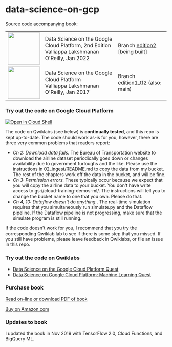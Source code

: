 # data-science-on-gcp

Source code accompanying book:

<table>
<tr>
  <td>
  <img src="https://images-na.ssl-images-amazon.com/images/I/51dgw%2BCYSOL._SX379_BO1,204,203,200_.jpg" height="100"/>
  </td>
  <td>
  Data Science on the Google Cloud Platform, 2nd Edition <br/>
  Valliappa Lakshmanan <br/>
  O'Reilly, Jan 2022
  </td>
  <td>
  Branch <a href="https://github.com/GoogleCloudPlatform/data-science-on-gcp/tree/edition2">edition2</a> [being built]
  </td>
</tr>
<tr>
  <td>
  <img src="https://images-na.ssl-images-amazon.com/images/I/51dgw%2BCYSOL._SX379_BO1,204,203,200_.jpg" height="100"/>
  </td>
  <td>
  Data Science on the Google Cloud Platform <br/>
  Valliappa Lakshmanan <br/>
  O'Reilly, Jan 2017
  </td>
  <td>
  Branch <a href="https://github.com/GoogleCloudPlatform/data-science-on-gcp/tree/edition1_tf2">edition1_tf2</a> (also: main)
  </td>
</table>

### Try out the code on Google Cloud Platform
<a href="https://console.cloud.google.com/cloudshell/open?git_repo=https://github.com/GoogleCloudPlatform/data-science-on-gcp&page=editor&open_in_editor=README.md"> <img alt="Open in Cloud Shell" src ="http://gstatic.com/cloudssh/images/open-btn.png"></a>

The code on Qwiklabs (see below) is **continually tested**, and this repo is kept up-to-date.
The code should work as-is for you, however, there are three very common problems that readers report:
* <i>Ch 2: Download data fails.</i> The Bureau of Transportation website to download the airline dataset periodically goes down or changes availability due to government furloughs and the like.
Please use the instructions in 02_ingest/README.md to copy the data from my bucket. The rest of the chapters work off the data in the
bucket, and will be fine.
* <i>Ch 3: Permission errors.</i> These typically occur because we expect that you will copy the airline data to your bucket. You don't have write access to gs://cloud-training-demos-ml/. The instructions will tell you to change the bucket name to one that you own. Please do that.
* <i>Ch 4, 10: Dataflow doesn't do anything.</i>. The real-time simulation requires that you simultaneously run simulate.py and the Dataflow pipeline. If the Dataflow pipeline is not progressing, make sure that the simulate program is still running.

If the code doesn't work for you, I recommend that you try the corresponding Qwiklab lab to see if there is some step that you missed.
If you still have problems, please leave feedback in Qwiklabs, or file an issue in this repo.

### Try out the code on Qwiklabs

- [Data Science on the Google Cloud Platform Quest](https://google.qwiklabs.com/quests/43)
- [Data Science on Google Cloud Platform: Machine Learning Quest](https://google.qwiklabs.com/quests/50)



### Purchase book
[Read on-line or download PDF of book](http://shop.oreilly.com/product/0636920057628.do)

[Buy on Amazon.com](https://www.amazon.com/Data-Science-Google-Cloud-Platform/dp/1491974567)

### Updates to book
I updated the book in Nov 2019 with TensorFlow 2.0, Cloud Functions, and BigQuery ML.
